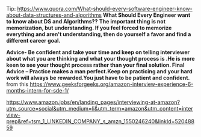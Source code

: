 Tip:
https://www.quora.com/What-should-every-software-engineer-know-about-data-structures-and-algorithms
**What Should Every Engineer want to know about DS and Algorithms??**
**The important thing is not memorization, but understanding. If you feel forced to memorize everything and aren't understanding, then do yourself a favor and find a different career goal.**

**Advice- Be confident and take your time and keep on telling interviewer about what you are thinking and what your thought process is .He is more keen to see your thought process rather than your final solution.
Final Advice – Practice makes a man perfect.Keep on practicing and your hard work will always be rewarded.You just have to be patient and confident.**
from this https://www.geeksforgeeks.org/amazon-interview-experience-6-months-intern-for-sde-1/

https://www.amazon.jobs/en/landing_pages/interviewing-at-amazon?utm_source=social&utm_medium=li&utm_term=amazon&utm_content=interview-prep&ref=tsm_1_LINKEDIN_COMPANY_s_amzn_1550246240&linkId=52048859



